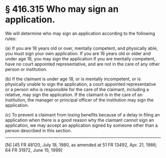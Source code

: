 # § 416.315   Who may sign an application.

We will determine who may sign an application according to the following rules:


(a) If you are 18 years old or over, mentally competent, and physically able, you must sign your own application. If you are 16 years old or older and under age 18, you may sign the application if you are mentally competent, have no court appointed representative, and are not in the care of any other person or institution.


(b) If the claimant is under age 18, or is mentally incompetent, or is physically unable to sign the application, a court appointed representative or a person who is responsible for the care of the claimant, including a relative, may sign the application. If the claimant is in the care of an institution, the manager or principal officer of the institution may sign the application.


(c) To prevent a claimant from losing benefits because of a delay in filing an application when there is a good reason why the claimant cannot sign an application, we may accept an application signed by someone other than a person described in this section.



---

[N] [45 FR 48120, July 18, 1980, as amended at 51 FR 13492, Apr. 21, 1986; 64 FR 31972, June 15, 1999]




